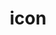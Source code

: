 ---
category: 4-letters
denotation: null
name: icon
reference_link: https://www.etymonline.com/word/icon
root_language: null
root_name: null
title: icon
type: free
word_sums:
- respelling: icon
  sum: 'Icon + '
---